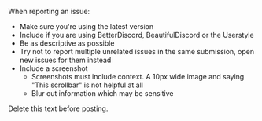 When reporting an issue:
- Make sure you're using the latest version
- Include if you are using BetterDiscord, BeautifulDiscord or the Userstyle
- Be as descriptive as possible
- Try not to report multiple unrelated issues in the same submission, open new issues for them instead
- Include a screenshot  
    - Screenshots must include context. A 10px wide image and saying "This scrollbar" is not helpful at all
    - Blur out information which may be sensitive

Delete this text before posting.
